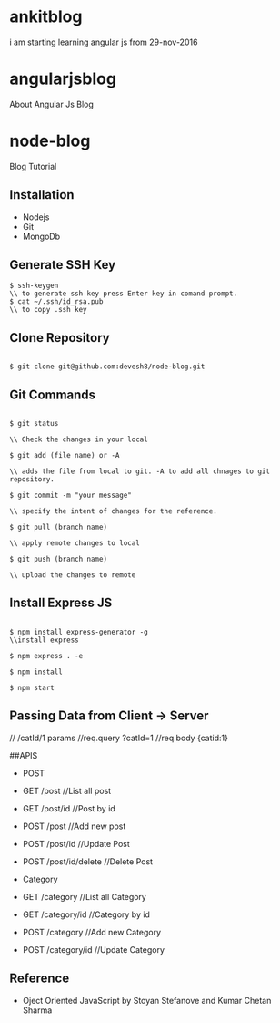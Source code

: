 # ankitblog

i am starting learning angular js from 29-nov-2016

# angularjsblog
About Angular Js Blog

# node-blog
Blog Tutorial

## Installation
 - Nodejs
 - Git
 - MongoDb

## Generate SSH Key

````
$ ssh-keygen
\\ to generate ssh key press Enter key in comand prompt. 
$ cat ~/.ssh/id_rsa.pub
\\ to copy .ssh key

````
## Clone Repository

````

$ git clone git@github.com:devesh8/node-blog.git

````

## Git Commands

````

$ git status

\\ Check the changes in your local

$ git add (file name) or -A
 
\\ adds the file from local to git. -A to add all chnages to git repository.

$ git commit -m "your message"

\\ specify the intent of changes for the reference.

$ git pull (branch name)

\\ apply remote changes to local

$ git push (branch name)

\\ upload the changes to remote

````

## Install Express JS

````

$ npm install express-generator -g
\\install express

$ npm express . -e

$ npm install

$ npm start

````

## Passing Data from Client -> Server
// /catId/1 params
//req.query ?catId=1
//req.body {catid:1}

##APIS
- POST
- GET  /post            //List all post
- GET  /post/id         //Post by id 
- POST /post            //Add new post
- POST /post/id         //Update Post
- POST /post/id/delete  //Delete Post

- Category
- GET  /category            //List all Category
- GET  /category/id         //Category by id 
- POST /category            //Add new Category
- POST /category/id         //Update Category


## Reference

 - Oject Oriented JavaScript by Stoyan Stefanove and Kumar Chetan Sharma
